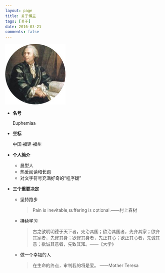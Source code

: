 ```yaml
---
layout: page
title: 关于博主
tags: [关于]
date: 2016-03-21
comments: false
---
```

![头像](/assets/img/favicons/apple-icon-precomposed.png)


- **名号**

   Euphemiaa


- **坐标**

   中国·福建·福州


- **个人简介**
   * 晨型人
   * 热爱阅读和长跑
   * 对文字符号充满好奇的“程序媛”


- **三个重要决定**

    - 坚持跑步
    
        > Pain is inevitable,suffering is optional.——村上春树
    
    - 持续学习

        >  古之欲明明德于天下者，先治其国；欲治其国者，先齐其家；欲齐其家者，先修其身；欲修其身者，先正其心；欲正其心者，先诚其意；欲诚其意者，先致其知。——《大学》

    - 做一个幸福的人
    
        > 在生命的终点，审判我的将是爱。 ——Mother Teresa
        
        
        
